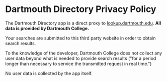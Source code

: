 # Dartmouth Directory Privacy Policy

The Dartmouth Directory app is a direct proxy to [lookup.dartmouth.edu](https://lookup.dartmouth.edu). **All data is provided by Dartmouth College.**

Your searches are submitted to this third party website in order to obtain search results.

To the knowledge of the developer, Dartmouth College does not collect any user data beyond what is needed to provide search results ("for a period longer than necessary to service the transmitted request in real time.")

No user data is collected by the app itself.
